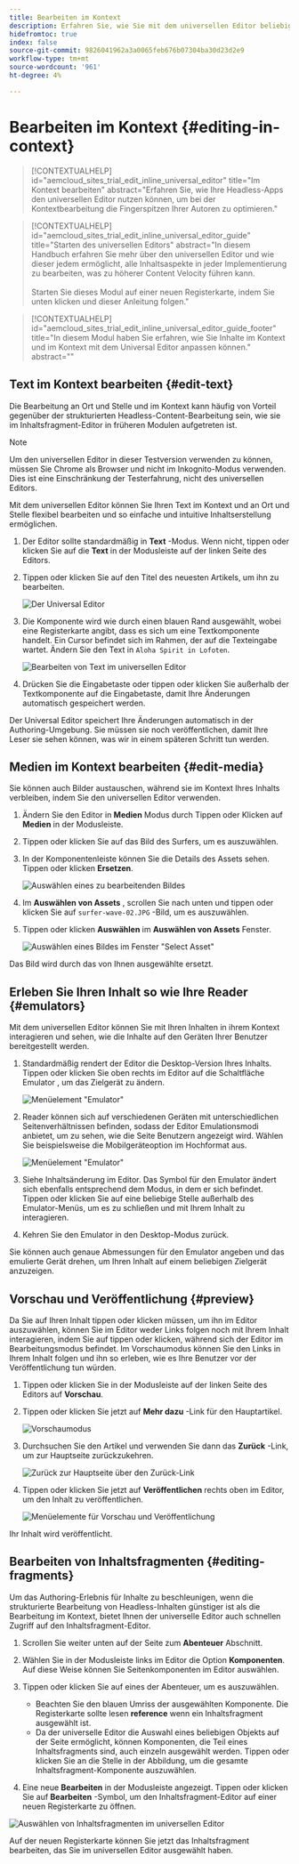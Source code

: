 ```yaml
---
title: Bearbeiten im Kontext
description: Erfahren Sie, wie Sie mit dem universellen Editor beliebige Aspekte Ihres Inhalts an Ort und Stelle und im Kontext in jeder Implementierung bearbeiten können.
hidefromtoc: true
index: false
source-git-commit: 9826041962a3a0065feb676b07304ba30d23d2e9
workflow-type: tm+mt
source-wordcount: '961'
ht-degree: 4%

---
```



# Bearbeiten im Kontext {#editing-in-context}

>[!CONTEXTUALHELP]
>id="aemcloud_sites_trial_edit_inline_universal_editor"
>title="Im Kontext bearbeiten"
>abstract="Erfahren Sie, wie Ihre Headless-Apps den universellen Editor nutzen können, um bei der Kontextbearbeitung die Fingerspitzen Ihrer Autoren zu optimieren."

>[!CONTEXTUALHELP]
>id="aemcloud_sites_trial_edit_inline_universal_editor_guide"
>title="Starten des universellen Editors"
>abstract="In diesem Handbuch erfahren Sie mehr über den universellen Editor und wie dieser jedem ermöglicht, alle Inhaltsaspekte in jeder Implementierung zu bearbeiten, was zu höherer Content Velocity führen kann.<br><br>Starten Sie dieses Modul auf einer neuen Registerkarte, indem Sie unten klicken und dieser Anleitung folgen."

>[!CONTEXTUALHELP]
>id="aemcloud_sites_trial_edit_inline_universal_editor_guide_footer"
>title="In diesem Modul haben Sie erfahren, wie Sie Inhalte im Kontext und im Kontext mit dem Universal Editor anpassen können."
>abstract=""

## Text im Kontext bearbeiten {#edit-text}

Die Bearbeitung an Ort und Stelle und im Kontext kann häufig von Vorteil gegenüber der strukturierten Headless-Content-Bearbeitung sein, wie sie im Inhaltsfragment-Editor in früheren Modulen aufgetreten ist.

>[!NOTE]
>
>Um den universellen Editor in dieser Testversion verwenden zu können, müssen Sie Chrome als Browser und nicht im Inkognito-Modus verwenden. Dies ist eine Einschränkung der Testerfahrung, nicht des universellen Editors.

Mit dem universellen Editor können Sie Ihren Text im Kontext und an Ort und Stelle flexibel bearbeiten und so einfache und intuitive Inhaltserstellung ermöglichen.

1. Der Editor sollte standardmäßig in **Text** -Modus. Wenn nicht, tippen oder klicken Sie auf die **Text** in der Modusleiste auf der linken Seite des Editors.

1. Tippen oder klicken Sie auf den Titel des neuesten Artikels, um ihn zu bearbeiten.

   ![Der Universal Editor](assets/do-not-localize/ue-text-mode.png)

1. Die Komponente wird wie durch einen blauen Rand ausgewählt, wobei eine Registerkarte angibt, dass es sich um eine Textkomponente handelt. Ein Cursor befindet sich im Rahmen, der auf die Texteingabe wartet. Ändern Sie den Text in `Aloha Spirit in Lofoten`.

   ![Bearbeiten von Text im universellen Editor](assets/do-not-localize/ue-edit-text-2.png)

1. Drücken Sie die Eingabetaste oder tippen oder klicken Sie außerhalb der Textkomponente auf die Eingabetaste, damit Ihre Änderungen automatisch gespeichert werden.

Der Universal Editor speichert Ihre Änderungen automatisch in der Authoring-Umgebung. Sie müssen sie noch veröffentlichen, damit Ihre Leser sie sehen können, was wir in einem späteren Schritt tun werden.

## Medien im Kontext bearbeiten {#edit-media}

Sie können auch Bilder austauschen, während sie im Kontext Ihres Inhalts verbleiben, indem Sie den universellen Editor verwenden.

1. Ändern Sie den Editor in **Medien** Modus durch Tippen oder Klicken auf **Medien** in der Modusleiste.

1. Tippen oder klicken Sie auf das Bild des Surfers, um es auszuwählen.

1. In der Komponentenleiste können Sie die Details des Assets sehen. Tippen oder klicken **Ersetzen**.

   ![Auswählen eines zu bearbeitenden Bildes](assets/do-not-localize/ue-edit-media.png)

1. Im **Auswählen von Assets** , scrollen Sie nach unten und tippen oder klicken Sie auf `surfer-wave-02.JPG` -Bild, um es auszuwählen.

1. Tippen oder klicken **Auswählen** im **Auswählen von Assets** Fenster.

   ![Auswählen eines Bildes im Fenster &quot;Select Asset&quot;](assets/do-not-localize/ue-select-asset.png)

Das Bild wird durch das von Ihnen ausgewählte ersetzt.

## Erleben Sie Ihren Inhalt so wie Ihre Reader {#emulators}

Mit dem universellen Editor können Sie mit Ihren Inhalten in ihrem Kontext interagieren und sehen, wie die Inhalte auf den Geräten Ihrer Benutzer bereitgestellt werden.

1. Standardmäßig rendert der Editor die Desktop-Version Ihres Inhalts. Tippen oder klicken Sie oben rechts im Editor auf die Schaltfläche Emulator , um das Zielgerät zu ändern.

   ![Menüelement &quot;Emulator&quot;](assets/do-not-localize/ue-emulator-1.png)

1. Reader können sich auf verschiedenen Geräten mit unterschiedlichen Seitenverhältnissen befinden, sodass der Editor Emulationsmodi anbietet, um zu sehen, wie die Seite Benutzern angezeigt wird. Wählen Sie beispielsweise die Mobilgeräteoption im Hochformat aus.

   ![Menüelement &quot;Emulator&quot;](assets/do-not-localize/ue-emulator-3.png)

1. Siehe Inhaltsänderung im Editor. Das Symbol für den Emulator ändert sich ebenfalls entsprechend dem Modus, in dem er sich befindet. Tippen oder klicken Sie auf eine beliebige Stelle außerhalb des Emulator-Menüs, um es zu schließen und mit Ihrem Inhalt zu interagieren.

1. Kehren Sie den Emulator in den Desktop-Modus zurück.

Sie können auch genaue Abmessungen für den Emulator angeben und das emulierte Gerät drehen, um Ihren Inhalt auf einem beliebigen Zielgerät anzuzeigen.

## Vorschau und Veröffentlichung {#preview}

Da Sie auf Ihren Inhalt tippen oder klicken müssen, um ihn im Editor auszuwählen, können Sie im Editor weder Links folgen noch mit Ihrem Inhalt interagieren, indem Sie auf tippen oder klicken, während sich der Editor im Bearbeitungsmodus befindet. Im Vorschaumodus können Sie den Links in Ihrem Inhalt folgen und ihn so erleben, wie es Ihre Benutzer vor der Veröffentlichung tun würden.

1. Tippen oder klicken Sie in der Modusleiste auf der linken Seite des Editors auf **Vorschau**.

1. Tippen oder klicken Sie jetzt auf **Mehr dazu** -Link für den Hauptartikel.

   ![Vorschaumodus](assets/do-not-localize/ue-preview-publish-1.png)

1. Durchsuchen Sie den Artikel und verwenden Sie dann das **Zurück** -Link, um zur Hauptseite zurückzukehren.

   ![Zurück zur Hauptseite über den Zurück-Link](assets/do-not-localize/ue-preview-publish-3.png)

1. Tippen oder klicken Sie jetzt auf **Veröffentlichen** rechts oben im Editor, um den Inhalt zu veröffentlichen.

   ![Menüelemente für Vorschau und Veröffentlichung](assets/do-not-localize/ue-preview-publish-4.png)

Ihr Inhalt wird veröffentlicht.

## Bearbeiten von Inhaltsfragmenten {#editing-fragments}

Um das Authoring-Erlebnis für Inhalte zu beschleunigen, wenn die strukturierte Bearbeitung von Headless-Inhalten günstiger ist als die Bearbeitung im Kontext, bietet Ihnen der universelle Editor auch schnellen Zugriff auf den Inhaltsfragment-Editor.

1. Scrollen Sie weiter unten auf der Seite zum **Abenteuer** Abschnitt.

1. Wählen Sie in der Modusleiste links im Editor die Option **Komponenten**. Auf diese Weise können Sie Seitenkomponenten im Editor auswählen.

1. Tippen oder klicken Sie auf eines der Abenteuer, um es auszuwählen.

   * Beachten Sie den blauen Umriss der ausgewählten Komponente. Die Registerkarte sollte lesen **reference** wenn ein Inhaltsfragment ausgewählt ist.
   * Da der universelle Editor die Auswahl eines beliebigen Objekts auf der Seite ermöglicht, können Komponenten, die Teil eines Inhaltsfragments sind, auch einzeln ausgewählt werden. Tippen oder klicken Sie an die Stelle in der Abbildung, um die gesamte Inhaltsfragment-Komponente auszuwählen.

1. Eine neue **Bearbeiten** in der Modusleiste angezeigt. Tippen oder klicken Sie auf **Bearbeiten** -Symbol, um den Inhaltsfragment-Editor auf einer neuen Registerkarte zu öffnen.

![Auswählen von Inhaltsfragmenten im universellen Editor](assets/do-not-localize/ue-content-fragments.png)

Auf der neuen Registerkarte können Sie jetzt das Inhaltsfragment bearbeiten, das Sie im universellen Editor ausgewählt haben.
